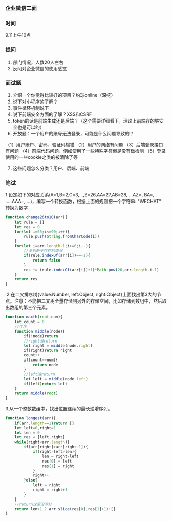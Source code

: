 ### 企业微信二面

### 时间
9.11上午10点  

### 提问
1. 部门情况，人数20人左右
2. 反问对企业微信的使用感觉

### 面试题
1. 介绍一个你觉得比较好的项目？约球online（深挖）
2. 说下对小程序的了解？
3. 事件循环机制说下
4. 说下前端安全方面的了解？XSS和CSRF
5. token的话是前端生成还是后端？（这个需要详细看下，理论上前端存的够安全也是可以的）
6. 开放题：一个用户的账号无法登录，可能是什么问题导致的？

（1）用户账户、密码、验证码输错
（2）用户的网络有问题
（3）后端登录接口有问题
（4）前端代码问题，例如使用了一些特殊字符但是没有做检测
（5）登录使用的一些cookie之类的被清除了等

7. 这些问题怎么分类？用户、后端、前端

### 笔试

1.设定如下的对应关系(A=1,B=2,C=3,...,Z=26,AA=27,AB=28,....AZ=, BA=, .....AAA=, ...)，编写一个转换函数，根据上面的规则把一个字符串: "WECHAT" 转换为数字

```javascript
function change26to10(arr){
    let rule = []
    let res = 0
    for(let i=65;i<=90;i++){
        rule.push(String.fromCharCode(i))
    }
    for(let i=arr.length-1;i>=0;i--){
    	//没判断不存在的情况
    	if(rule.indexOf(arr[i])==-1){
    		return false
    	}
        res += (rule.indexOf(arr[i])+1)*Math.pow(26,arr.length-i-1)
    }
    return res
}
```
‌
2.在二叉排序树{value:Number, left:Object, right:Object}上面找出第3大的节点。注意：不能把二叉树全量存储到另外的存储空间，比如存储到数组中，然后取出数组的第三个元素。
```javascript
function maxth(root,num){
    let count = 0
    //中序
    function middle(node){
        if(!node)return
        //right没return
        let right = middle(node.right)
    	if(right)return right
        count++
        if(count==num){
            return node
        }
        //left没return
        let left = middle(node.left)
        if(left)return left 
    }
    return middle(root)
}
```

3.从一个整数数组中，找出位置连续的最长递增序列。

```javascript
function longest(arr){
    if(arr.length==1)return []
    let left=0,right=1
    let len = 0
    let res = [left,right]
    while(right<arr.length){
        if(arr[right]>arr[right-1]){
            if(right-left>len){
                len = right-left
                res[0] = left
                res[1] = right
            }
            right++
        }else{
            left = right
            right = right+1
        }
    }
    //return这里没写好
    return len>1 ? arr.slice(res[0],res[1]+1):[]
}
```